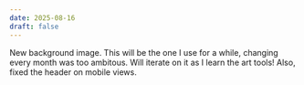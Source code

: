 ```yaml
---
date: 2025-08-16
draft: false
---
```

New background image. This will be the one I use for a while, changing every month was too ambitous.
Will iterate on it as I learn the art tools! Also, fixed the header on mobile views.
